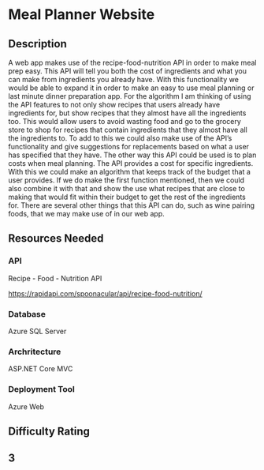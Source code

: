 # **Meal Planner Website**

## Description
A web app makes use of the recipe-food-nutrition API in order to make meal prep easy. This API will tell you both the cost of ingredients and what you can make from ingredients you already have. With this functionality we would be able to expand it in order to make an easy to use meal planning or last minute dinner preparation app. For the algorithm I am thinking of using the API features to not only show recipes that users already have ingredients for, but show recipes that they almost have all the ingredients too. This would allow users to avoid wasting food and go to the grocery store to shop for recipes that contain ingredients that they almost have all the ingredients to. To add to this we could also make use of the API’s functionality and give suggestions for replacements based on what a user has specified that they have. The other way this API could be used is to plan costs when meal planning. The API provides a cost for specific ingredients. With this we could make an algorithm that keeps track of the budget that a user provides. If we do make the first function mentioned, then we could also combine it with that and show the use what recipes that are close to making that would fit within their budget to get the rest of the ingredients for. There are several other things that this API can do, such as wine pairing foods, that we may make use of in our web app.

## Resources Needed

### **API**
Recipe - Food - Nutrition API 

https://rapidapi.com/spoonacular/api/recipe-food-nutrition/

### **Database**
Azure SQL Server

### **Archritecture**
ASP.NET Core MVC

### **Deployment Tool**
Azure Web

## **Difficulty Rating**

## 3